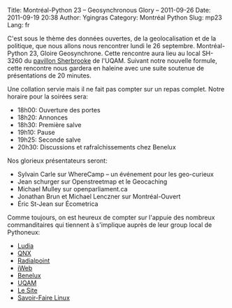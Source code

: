 Title: Montréal-Python 23 – Geosynchronous Glory – 2011-09-26
Date: 2011-09-19 20:38
Author: Ygingras
Category: Montréal Python
Slug: mp23
Lang: fr

C'est sous le thème des données ouvertes, de la geolocalisation et de la
politique, que nous allons nous rencontrer lundi le 26 septembre.
Montréal-Python 23, Gloire Geosynchrone. Cette rencontre aura lieu au
local SH-3260 du [pavillon Sherbrooke][] de l'UQAM. Suivant notre
nouvelle formule, cette rencontre nous gardera en haleine avec une suite
soutenue de présentations de 20 minutes.

Une collation servie mais il ne fait pas compter sur un repas complet.
Notre horaire pour la soirées sera:

-   18h00: Ouverture des portes
-   18h20: Annonces
-   18h30: Première salve
-   19h10: Pause
-   19h25: Seconde salve
-   20h30: Discussions et rafraîchissements chez Benelux

Nos glorieux présentateurs seront:

-   Sylvain Carle sur WhereCamp – un événement pour les geo-curieux
-   Jean schurger sur Openstreetmap et le Geocaching
-   Michael Mulley sur openparliament.ca
-   Jonathan Brun et Michael Lenczner sur Montréal-Ouvert
-   Éric St-Jean sur Écometrica

Comme toujours, on est heureux de compter sur l'appuie des nombreux
commanditaires qui tiennent à s'implique auprès de leur group local de
Pythoneux:

-   [Ludia][]
-   [QNX][]
-   [Radialpoint][]
-   [iWeb][]
-   [Benelux][]
-   [UQAM][]
-   [Le Site][]
-   [Savoir-Faire Linux][]

<!--:-->

</p>

  [pavillon Sherbrooke]: http://www.uqam.ca/campus/pavillons/sh.htm
  [Ludia]: http://www.ludia.com/
  [QNX]: http://www.qnx.com/
  [Radialpoint]: http://radialpoint.com
  [iWeb]: http://iweb.ca/
  [Benelux]: http://www.brasseriebenelux.com/
  [UQAM]: http://uqam.ca/
  [Le Site]: http://lesite.ca/
  [Savoir-Faire Linux]: http://savoirfairelinux.com/
